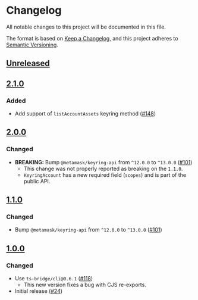 # Changelog

All notable changes to this project will be documented in this file.

The format is based on [Keep a Changelog](https://keepachangelog.com/en/1.0.0/),
and this project adheres to [Semantic Versioning](https://semver.org/spec/v2.0.0.html).

## [Unreleased]

## [2.1.0]

### Added

- Add support of `listAccountAssets` keyring method ([#148](https://github.com/MetaMask/accounts/pull/148))

## [2.0.0]

### Changed

- **BREAKING:** Bump `@metamask/keyring-api` from `^12.0.0` to `^13.0.0` ([#101](https://github.com/MetaMask/accounts/pull/101))
  - This change was not properly reported as breaking on the `1.1.0`.
  - `KeyringAccount` has a new required field (`scopes`) and is part of the public API.

## [1.1.0]

### Changed

- Bump `@metamask/keyring-api` from `^12.0.0` to `^13.0.0` ([#101](https://github.com/MetaMask/accounts/pull/101))

## [1.0.0]

### Changed

- Use `ts-bridge/cli@0.6.1` ([#118](https://github.com/MetaMask/accounts/pull/118))
  - This new version fixes a bug with CJS re-exports.
- Initial release ([#24](https://github.com/MetaMask/accounts/pull/24))

[Unreleased]: https://github.com/MetaMask/accounts/compare/@metamask/keyring-snap-sdk@2.1.0...HEAD
[2.1.0]: https://github.com/MetaMask/accounts/compare/@metamask/keyring-snap-sdk@2.0.0...@metamask/keyring-snap-sdk@2.1.0
[2.0.0]: https://github.com/MetaMask/accounts/compare/@metamask/keyring-snap-sdk@1.1.0...@metamask/keyring-snap-sdk@2.0.0
[1.1.0]: https://github.com/MetaMask/accounts/compare/@metamask/keyring-snap-sdk@1.0.0...@metamask/keyring-snap-sdk@1.1.0
[1.0.0]: https://github.com/MetaMask/accounts/releases/tag/@metamask/keyring-snap-sdk@1.0.0
